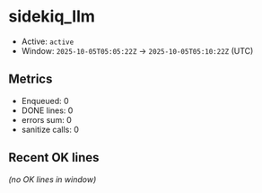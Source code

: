 # sidekiq_llm

- Active: `active`
- Window: `2025-10-05T05:05:22Z` → `2025-10-05T05:10:22Z` (UTC)

## Metrics
- Enqueued: 0
- DONE lines: 0
- errors sum: 0
- sanitize calls: 0

## Recent OK lines
_(no OK lines in window)_
